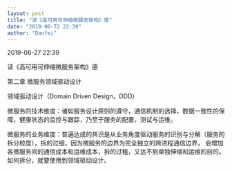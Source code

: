 ```yaml
---
layout: post
title: "读《高可用可伸缩微服务架构》感"
date: "2019-06-72 22:39"
author: "Danfei"
---
```

2019-06-27 22:39

读《高可用可伸缩微服务架构》感

第二章 微服务领域驱动设计

领域驱动设计（Domain Driven Design，DDD）

微服务的技术维度：诸如服务设计原则的遵守，通信机制的选择，数据一致性的保障，健康状态的监控与跟踪，乃至于服务的配置，测试与运维。

微服务的业务维度：普遍达成的共识是从业务角度驱动服务的识别与分解（服务的拆分粒度），拆的过细，因为微服务的边界为完全独立的跨进程通信边界，
会增加各微服务间的通信成本和运维成本，拆的过粗，又达不到单独伸缩和运维的目的。如何拆分，就要使用到领域驱动设计。

